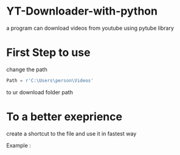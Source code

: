# YT-Downloader-with-python
a program can download videos from youtube using pytube library



# First Step to use

change the path
```py
Path = r'C:\Users\person\Videos'
```
to ur download folder path 


# To a better exeprience 


create a shortcut to the file and use it in fastest way 

Example :
